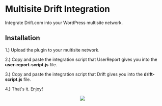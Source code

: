 # Multisite Drift Integration
Integrate Drift.com into your WordPress multisite network.

## Installation
1.) Upload the plugin to your multisite network.

2.) Copy and paste the integration script that UserReport gives you into the <b>user-report-script.js</b> file.

3.) Copy and paste the integration script that Drift gives you into the <b>drift-script.js</b> file.

4.) That's it. Enjoy!

<p align="center">
  <img src="https://q65ccltn8wq58fa3nmmjq188-wpengine.netdna-ssl.com/wp-content/uploads/2016/06/integrations_web.png">
</p>


